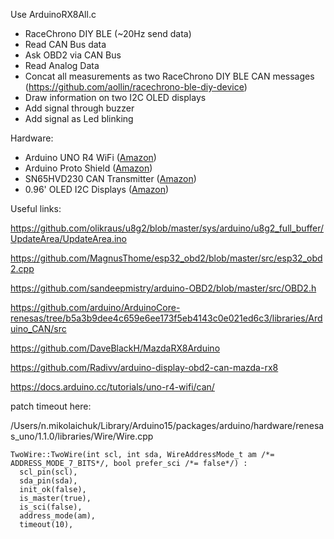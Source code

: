 Use ArduinoRX8All.c

- RaceChrono DIY BLE (~20Hz send data)
- Read CAN Bus data
- Ask OBD2 via CAN Bus
- Read Analog Data
- Concat all measurements as two RaceChrono DIY BLE CAN messages (https://github.com/aollin/racechrono-ble-diy-device)
- Draw information on two I2C OLED displays
- Add signal through buzzer
- Add signal as Led blinking

Hardware:
- Arduino UNO R4 WiFi ([Amazon](https://www.amazon.de/-/en/Arduino-UNO-WiFi-ABX00087-Bluetooth/dp/B0C8V88Z9D/ref=sr_1_3?crid=22OPL9QI8AC15&dib=eyJ2IjoiMSJ9.6-55ZkgVCQpz5t-A9OQ_IheYvWL_3UNuyu3gSsaTu-Oyur_3dwmy1T_4fV1KONBEsH__dGBeSMFOkM0z-87_g_UfTOzAq76eJGGVSUHCqqH_Rpw3oYJp2BeRcTx34U2n8M0BFvTZOPRFGkncT-j_I0Lx97McwmFVPAAlpe6aBavbmDMsrjaYeArHYu4Yvc3tEfNVq8SgVR7q_8NtH5IQsq1CJUlrChMiRPRP_fS_154.LjKZxnM0RpkDDC5H-abfwv-vnEthroYYDa7sn9jvKjY&dib_tag=se&keywords=Arduino+UNO+R4+WiFi&qid=1714390443&sprefix=arduino+uno+r4+wifi%2Caps%2C118&sr=8-3))
- Arduino Proto Shield ([Amazon](https://www.amazon.de/-/en/Arduino-Proto-Shield-REV3-TSX00083/dp/B087BWJZ4K/ref=sr_1_3_pp?crid=2IYP5HKZUNRA5&dib=eyJ2IjoiMSJ9.gUdpLdgmcdfgRbX45-HKHb9QP7IDxjAZmzYiERFPOiw2hkGiSk6htwG1t7kz2q_Bw8LutgyHOpiFwvS87HgjFmnBpy-wnijTSl-y0QFcZGMAfiYiWEr7965Po53TUSslBQNyOV9nHp46z8Dm0SvuM7NM60DCHKAvM5eJVre84SGyg0CV2dOjXexihqDlGoPF61gVnkkErz09LadcNLxky6wBr-_CEhl7AVJL5vb9BvU.kKPWQUnycytsF2T7wLclMHd7qDL7tjcgwtvkkZJvKqI&dib_tag=se&keywords=arduino+proto+shield&qid=1714330245&sprefix=arduino+proto%2Caps%2C174&sr=8-3))
- SN65HVD230 CAN Transmitter ([Amazon](https://www.amazon.de/SN65HVD230-CAN-Board/dp/B00KM6XMXO/ref=sr_1_1_sspa?crid=RORFOKT8IHCF&dib=eyJ2IjoiMSJ9.UK_rAtKl8t8qNu4YdQwEvyqhoEE-LRSePy_N-1Yv0_mo0gwdPavhLw21YxaPSnrzJ38jCVpji-qx9NdWP9lbyl1QG2o5GdM0CEu3OtnnKbl8GyADYRKd7UcSflaYbeRV9GOCO6AaZgLyUk_ZvEKR9vvTcS3GQIChjNuM-pPpPQtAESJBNACGEL2q15vzK0pxmps_HEmB9aBytQTrwHX5izL99iArST2afbopcu9VUbI.PbhxnwOgmOxBWNi3lUCRDUxPE_NPOn7DH1utRiMR06A&dib_tag=se&keywords=sn65hvd230&qid=1714330260&sprefix=%2Caps%2C190&sr=8-1-spons&sp_csd=d2lkZ2V0TmFtZT1zcF9hdGY&th=1))
- 0.96' OLED I2C Displays ([Amazon](https://www.amazon.de/-/en/0-96-Display-Self-Luminous-Compatible-Raspberry/dp/B0BWMXQF8H/ref=sr_1_3?crid=7NBPRF1JOTMI&dib=eyJ2IjoiMSJ9.8jmmTmrPsJq1Ki0bV72aTd8fKp-0InhSuuhGmbtcllhvq5ZnYz8puSUVLMLrb8MlMGcdWfXAYA7nyfiXAQIxXczD9KthIXr2_iKAvGd_-wdgMgksqZrrIZw2JcTLs2kzSf6G5wE7dRWJvRPSFgX6uTSMdeH0vdWPwXgbZxi0WdpxA4PgjsysCLxwkLO4gJjp5ITzqMIP69tFVhM3rJVcfG3xQz9MugPULeGKhMDvMqA.WIrWyysUtFUr1U6TCjeSPoO3XEWfwUIli_dLZmF2YEY&dib_tag=se&keywords=oled+0.96+i2c&qid=1714330269&sprefix=oled+0%2Caps%2C185&sr=8-3))


Useful links:

https://github.com/olikraus/u8g2/blob/master/sys/arduino/u8g2_full_buffer/UpdateArea/UpdateArea.ino

https://github.com/MagnusThome/esp32_obd2/blob/master/src/esp32_obd2.cpp

https://github.com/sandeepmistry/arduino-OBD2/blob/master/src/OBD2.h

https://github.com/arduino/ArduinoCore-renesas/tree/b5a3b9dee4c659e6ee173f5eb4143c0e021ed6c3/libraries/Arduino_CAN/src

https://github.com/DaveBlackH/MazdaRX8Arduino

https://github.com/Radivv/arduino-display-obd2-can-mazda-rx8

https://docs.arduino.cc/tutorials/uno-r4-wifi/can/


patch timeout here:

/Users/n.mikolaichuk/Library/Arduino15/packages/arduino/hardware/renesas_uno/1.1.0/libraries/Wire/Wire.cpp
```
TwoWire::TwoWire(int scl, int sda, WireAddressMode_t am /*= ADDRESS_MODE_7_BITS*/, bool prefer_sci /*= false*/) :
  scl_pin(scl),
  sda_pin(sda),
  init_ok(false),
  is_master(true),
  is_sci(false),
  address_mode(am),
  timeout(10),
```


